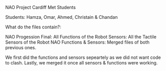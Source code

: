 NAO Project Cardiff Met Students

Students: Hamza, Omar, Ahmed, Christain & Chandan

What do the files contain?:

NAO Progession Final: All Functions of the Robot
Sensors: All the Tactile Sensors of the Robot
NAO Functions & Sensors: Merged files of both previous ones.

We first did the functions and sensors sepeartely as we did not want code to clash.
Lastly, we merged it once all sensors & functions were working.
